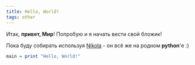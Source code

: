 ```yaml
---
title: Hello, World!
tags: other
---
```


Итак, **привет, Мир**! Попробую и я начать вести свой бложик!

Пока буду собирать используя [Nikola](http://nikola.ralsina.com.ar/) - он всё же на родном **python**'е :)

```haskell
main = print "Hello, World!"
```
